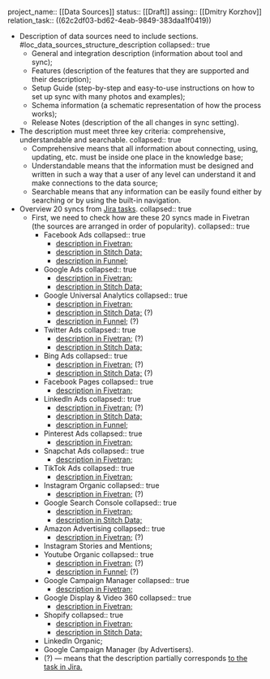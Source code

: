project_name:: [[Data Sources]]
status:: [[Draft]] 
assing:: [[Dmitry Korzhov]]
relation_task:: ((62c2df03-bd62-4eab-9849-383daa1f0419))

- Description of data sources need to include sections. #loc_data_sources_structure_description
  collapsed:: true
	- General and integration description (information about tool and sync);
	- Features (description of the features that they are supported and their description);
	- Setup Guide (step-by-step and easy-to-use instructions on how to set up sync with many photos and examples);
	- Schema information (a schematic representation of how the process works);
	- Release Notes (description of the all changes in sync setting).
- The description must meet three key criteria: comprehensive, understandable and searchable.
  collapsed:: true
	- Comprehensive means that all information about connecting, using, updating, etc. must be inside one place in the knowledge base;
	- Understandable means that the information must be designed and written in such a way that a user of any level can understand it and make connections to the data source;
	- Searchable means that any information can be easily found either by searching or by using the built-in navigation.
- Overview 20 syncs from [Jira tasks](https://improvado.atlassian.net/browse/IMD-22023).
  collapsed:: true
	- First, we need to check how are these 20 syncs made in Fivetran (the sources are arranged in order of popularity).
	  collapsed:: true
		- Facebook Ads
		  collapsed:: true
			- [description in Fivetran;](https://fivetran.com/docs/applications/facebook-ads)
			- [description in Stitch Data;](https://www.stitchdata.com/docs/integrations/saas/facebook-ads)
			- [description in Funnel;](https://help.funnel.io/en/articles/3741666-how-to-connect-facebook-ads)
		- Google Ads
		  collapsed:: true
			- [description in Fivetran;](https://fivetran.com/docs/applications/google-ads)
			- [description in Stitch Data;](https://www.stitchdata.com/docs/integrations/saas/google-ads)
		- Google Universal Analytics
		  collapsed:: true
			- [description in Fivetran;](https://fivetran.com/docs/applications/google-analytics)
			- [description in Stitch Data;](https://www.stitchdata.com/docs/integrations/saas/google-analytics) (?)
			- [description in Funnel;](https://help.funnel.io/en/articles/56807-connect-your-google-analytics-data) (?)
		- Twitter Ads
		  collapsed:: true
			- [description in Fivetran;](https://fivetran.com/docs/applications/twitter-ads) (?)
			- [description in Stitch Data;](https://www.stitchdata.com/docs/integrations/saas/twitter-ads)
		- Bing Ads
		  collapsed:: true
			- [description in Fivetran;](https://fivetran.com/docs/applications/microsoft-advertising) (?)
			- [description in Stitch Data;](https://www.stitchdata.com/docs/integrations/saas/microsoft-advertising) (?)
		- Facebook Pages
		  collapsed:: true
			- [description in Fivetran;](https://fivetran.com/docs/applications/facebook-pages)
		- LinkedIn Ads
		  collapsed:: true
			- [description in Fivetran;](https://fivetran.com/docs/applications/linkedin-ads) (?)
			- [description in Stitch Data;](https://www.stitchdata.com/docs/integrations/saas/linkedin-ads)
			- [description in Funnel;](https://help.funnel.io/en/articles/4794440-how-to-connect-to-linkedin)
		- Pinterest Ads
		  collapsed:: true
			- [description in Fivetran;](https://fivetran.com/docs/applications/pinterest-ads)
		- Snapchat Ads
		  collapsed:: true
			- [description in Fivetran;](https://fivetran.com/docs/applications/snapchat-ads)
		- TikTok Ads
		  collapsed:: true
			- [description in Fivetran;](https://fivetran.com/docs/applications/tiktok-ads)
		- Instagram Organic
		  collapsed:: true
			- [description in Fivetran;](https://fivetran.com/docs/applications/instagram-business) (?)
		- Google Search Console
		  collapsed:: true
			- [description in Fivetran;](https://fivetran.com/docs/applications/google-search-console)
			- [description in Stitch Data;](https://www.stitchdata.com/docs/integrations/saas/google-search-console)
		- Amazon Advertising
		  collapsed:: true
			- [description in Fivetran;](https://fivetran.com/docs/applications/amazon-ads) (?)
		- Instagram Stories and Mentions;
		- Youtube Organic
		  collapsed:: true
			- [description in Fivetran;](https://fivetran.com/docs/applications/youtube-analytics/) (?)
			- [description in Funnel;](https://help.funnel.io/en/articles/4210106-how-to-connect-to-youtube) (?)
		- Google Campaign Manager
		  collapsed:: true
			- [description in Fivetran;](https://fivetran.com/docs/applications/google-campaign-manager-360)
		- Google Display & Video 360
		  collapsed:: true
			- [description in Fivetran;](https://fivetran.com/docs/applications/google-display-and-video-360)
		- Shopify
		  collapsed:: true
			- [description in Fivetran;](https://fivetran.com/docs/applications/shopify)
			- [description in Stitch Data;](https://www.stitchdata.com/docs/integrations/saas/shopify)
		- LinkedIn Organic;
		- Google Campaign Manager (by Advertisers).
		- (?) — means that the description partially corresponds [to the task in Jira.](https://improvado.atlassian.net/browse/IMD-22023)